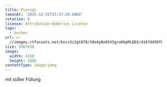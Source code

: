 ```yaml
---
title: Pierogi
takenAt: '2015-12-31T15:37:20.000Z'
rotation: 0
license: Attribution-NoDerivs License
tags:
  - kochen
url: >-
  //images.ctfassets.net/bncv3c2gt878/10o4yNxK5V3groKkpMLQO3/4167d450f81689571dd92275a1906db4/pierogi_24088015825_o
size: 5867436
image:
  width: 4310
  height: 2868
contentType: image/jpeg
---
```


mit süßer Füllung